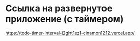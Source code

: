 # Ссылка на развернутое приложение (с таймером)
https://todo-timer-interval-j2ght1ez1-cinamon1212.vercel.app/
